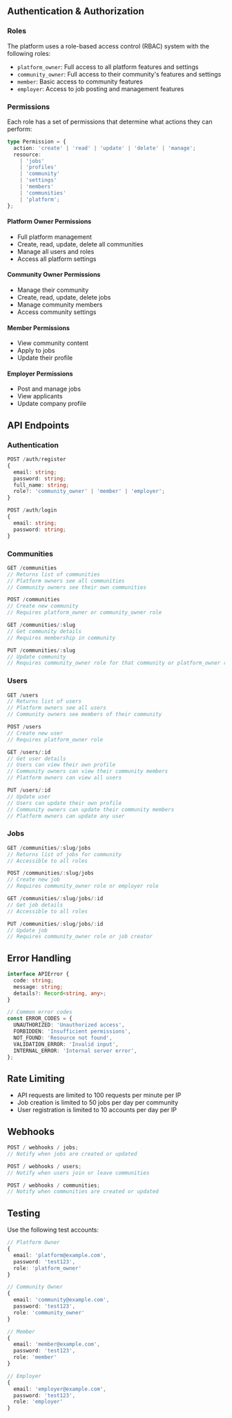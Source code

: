 ## Authentication & Authorization

### Roles

The platform uses a role-based access control (RBAC) system with the following roles:

- `platform_owner`: Full access to all platform features and settings
- `community_owner`: Full access to their community's features and settings
- `member`: Basic access to community features
- `employer`: Access to job posting and management features

### Permissions

Each role has a set of permissions that determine what actions they can perform:

```typescript
type Permission = {
  action: 'create' | 'read' | 'update' | 'delete' | 'manage';
  resource:
    | 'jobs'
    | 'profiles'
    | 'community'
    | 'settings'
    | 'members'
    | 'communities'
    | 'platform';
};
```

#### Platform Owner Permissions

- Full platform management
- Create, read, update, delete all communities
- Manage all users and roles
- Access all platform settings

#### Community Owner Permissions

- Manage their community
- Create, read, update, delete jobs
- Manage community members
- Access community settings

#### Member Permissions

- View community content
- Apply to jobs
- Update their profile

#### Employer Permissions

- Post and manage jobs
- View applicants
- Update company profile

## API Endpoints

### Authentication

```typescript
POST /auth/register
{
  email: string;
  password: string;
  full_name: string;
  role?: 'community_owner' | 'member' | 'employer';
}

POST /auth/login
{
  email: string;
  password: string;
}
```

### Communities

```typescript
GET /communities
// Returns list of communities
// Platform owners see all communities
// Community owners see their own communities

POST /communities
// Create new community
// Requires platform_owner or community_owner role

GET /communities/:slug
// Get community details
// Requires membership in community

PUT /communities/:slug
// Update community
// Requires community_owner role for that community or platform_owner role
```

### Users

```typescript
GET /users
// Returns list of users
// Platform owners see all users
// Community owners see members of their community

POST /users
// Create new user
// Requires platform_owner role

GET /users/:id
// Get user details
// Users can view their own profile
// Community owners can view their community members
// Platform owners can view all users

PUT /users/:id
// Update user
// Users can update their own profile
// Community owners can update their community members
// Platform owners can update any user
```

### Jobs

```typescript
GET /communities/:slug/jobs
// Returns list of jobs for community
// Accessible to all roles

POST /communities/:slug/jobs
// Create new job
// Requires community_owner role or employer role

GET /communities/:slug/jobs/:id
// Get job details
// Accessible to all roles

PUT /communities/:slug/jobs/:id
// Update job
// Requires community_owner role or job creator
```

## Error Handling

```typescript
interface APIError {
  code: string;
  message: string;
  details?: Record<string, any>;
}

// Common error codes
const ERROR_CODES = {
  UNAUTHORIZED: 'Unauthorized access',
  FORBIDDEN: 'Insufficient permissions',
  NOT_FOUND: 'Resource not found',
  VALIDATION_ERROR: 'Invalid input',
  INTERNAL_ERROR: 'Internal server error',
};
```

## Rate Limiting

- API requests are limited to 100 requests per minute per IP
- Job creation is limited to 50 jobs per day per community
- User registration is limited to 10 accounts per day per IP

## Webhooks

```typescript
POST / webhooks / jobs;
// Notify when jobs are created or updated

POST / webhooks / users;
// Notify when users join or leave communities

POST / webhooks / communities;
// Notify when communities are created or updated
```

## Testing

Use the following test accounts:

```typescript
// Platform Owner
{
  email: 'platform@example.com',
  password: 'test123',
  role: 'platform_owner'
}

// Community Owner
{
  email: 'community@example.com',
  password: 'test123',
  role: 'community_owner'
}

// Member
{
  email: 'member@example.com',
  password: 'test123',
  role: 'member'
}

// Employer
{
  email: 'employer@example.com',
  password: 'test123',
  role: 'employer'
}
```
